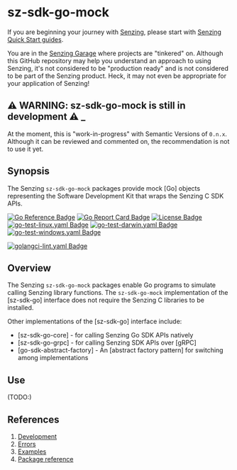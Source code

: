 # sz-sdk-go-mock

If you are beginning your journey with [Senzing],
please start with [Senzing Quick Start guides].

You are in the [Senzing Garage] where projects are "tinkered" on.
Although this GitHub repository may help you understand an approach to using Senzing,
it's not considered to be "production ready" and is not considered to be part of the Senzing product.
Heck, it may not even be appropriate for your application of Senzing!

## :warning: WARNING: sz-sdk-go-mock is still in development :warning: _

At the moment, this is "work-in-progress" with Semantic Versions of `0.n.x`.
Although it can be reviewed and commented on,
the recommendation is not to use it yet.

## Synopsis

The Senzing `sz-sdk-go-mock` packages provide mock [Go]
objects representing the Software Development Kit that wraps the
Senzing C SDK APIs.

[![Go Reference Badge]][Package reference]
[![Go Report Card Badge]][Go Report Card]
[![License Badge]][License]
[![go-test-linux.yaml Badge]][go-test-linux.yaml]
[![go-test-darwin.yaml Badge]][go-test-darwin.yaml]
[![go-test-windows.yaml Badge]][go-test-windows.yaml]

[![golangci-lint.yaml Badge]][golangci-lint.yaml]

## Overview

The Senzing `sz-sdk-go-mock` packages enable Go programs to simulate calling Senzing library functions.
The `sz-sdk-go-mock` implementation of the [sz-sdk-go] interface does not require the Senzing C libraries to be installed.

Other implementations of the [sz-sdk-go] interface include:

- [sz-sdk-go-core] - for calling Senzing Go SDK APIs natively
- [sz-sdk-go-grpc] - for calling Senzing SDK APIs over [gRPC]
- [go-sdk-abstract-factory] - An [abstract factory pattern] for switching among implementations

## Use

(TODO:)

## References

1. [Development]
1. [Errors]
1. [Examples]
1. [Package reference]

[Development]: docs/development.md
[Errors]: docs/errors.md
[Examples]: docs/examples.md
[Go Reference Badge]: https://pkg.go.dev/badge/github.com/senzing-garage/sz-sdk-go-mock.svg
[Go Report Card Badge]: https://goreportcard.com/badge/github.com/senzing-garage/sz-sdk-go-mock
[Go Report Card]: https://goreportcard.com/report/github.com/senzing-garage/sz-sdk-go-mock
[go-test-darwin.yaml Badge]: https://github.com/senzing-garage/sz-sdk-go-mock/actions/workflows/go-test-darwin.yaml/badge.svg
[go-test-darwin.yaml]: https://github.com/senzing-garage/sz-sdk-go-mock/actions/workflows/go-test-darwin.yaml
[go-test-linux.yaml Badge]: https://github.com/senzing-garage/sz-sdk-go-mock/actions/workflows/go-test-linux.yaml/badge.svg
[go-test-linux.yaml]: https://github.com/senzing-garage/sz-sdk-go-mock/actions/workflows/go-test-linux.yaml
[go-test-windows.yaml Badge]: https://github.com/senzing-garage/sz-sdk-go-mock/actions/workflows/go-test-windows.yaml/badge.svg
[go-test-windows.yaml]: https://github.com/senzing-garage/sz-sdk-go-mock/actions/workflows/go-test-windows.yaml
[golangci-lint.yaml Badge]: https://github.com/senzing-garage/sz-sdk-go-mock/actions/workflows/golangci-lint.yaml/badge.svg
[golangci-lint.yaml]: https://github.com/senzing-garage/sz-sdk-go-mock/actions/workflows/golangci-lint.yaml
[License Badge]: https://img.shields.io/badge/License-Apache2-brightgreen.svg
[License]: https://github.com/senzing-garage/sz-sdk-go-mock/blob/main/LICENSE
[Package reference]: https://pkg.go.dev/github.com/senzing-garage/sz-sdk-go-mock
[Senzing Garage]: https://github.com/senzing-garage
[Senzing Quick Start guides]: https://docs.senzing.com/quickstart/
[Senzing]: https://senzing.com/
